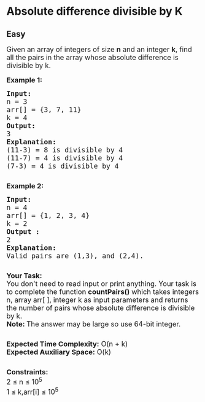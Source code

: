 # Absolute difference divisible by K
## Easy
<div class="problems_problem_content__Xm_eO" bis_skin_checked="1"><p><span style="font-size:18px">Given an array of integers&nbsp;of size <strong>n</strong> and an integer&nbsp;<strong>k</strong>, find all the pairs in the array&nbsp;whose absolute difference is divisible by k.</span><br>
<br>
<span style="font-size:18px"><strong>Example 1:</strong></span></p>

<pre><span style="font-size:18px"><strong>Input:
</strong>n = 3
arr[] = {3, 7, 11}
k = 4
<strong>Output:
</strong>3
<strong>Explanation:</strong>
(11-3) = 8 is divisible by 4
(11-7) = 4 is divisible by 4
(7-3) = 4 is divisible by 4</span>
</pre>

<p><br>
<span style="font-size:18px"><strong>Example 2:</strong></span></p>

<pre><span style="font-size:18px"><strong>Input:
</strong>n = 4
arr[] = {1, 2, 3, 4}
k = 2
<strong>Output :</strong>
2
<strong>Explanation:</strong>
Valid pairs are (1,3), and (2,4).
</span></pre>

<p><br>
<span style="font-size:18px"><strong>Your Task:&nbsp;&nbsp;</strong><br>
You don't need to read input or print anything. Your task is to complete the function <strong>countPairs()</strong>&nbsp;which takes integers n,&nbsp;array arr[ ], integer k as input parameters&nbsp;and returns the number of pairs whose&nbsp;absolute difference is divisible by k.<br>
<strong>Note:&nbsp;</strong>The answer may be large so use 64-bit integer.&nbsp;</span></p>

<p><br>
<span style="font-size:18px"><strong>Expected Time Complexity:</strong> O(n + k)<br>
<strong>Expected Auxiliary Space:</strong> O(k)</span></p>

<p><br>
<span style="font-size:18px"><strong>Constraints:</strong><br>
2 ≤ n ≤ 10<sup>5</sup><br>
1 ≤ k,arr[i] ≤ 10<sup>5</sup></span></p>
</div>